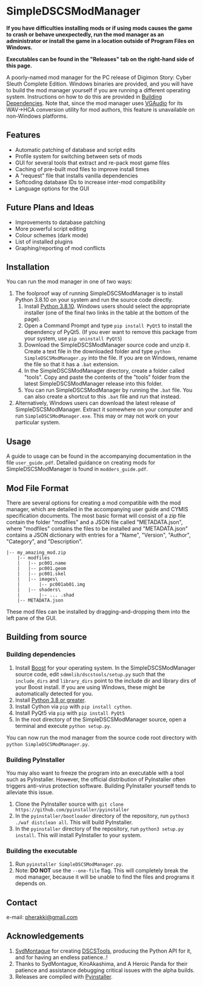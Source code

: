 # SimpleDSCSModManager
**If you have difficulties installing mods or if using mods causes the game to crash or behave unexpectedly, run the mod manager as an administrator or install the game in a location outside of Program Files on Windows.** 

**Executables can be found in the "Releases" tab on the right-hand side of this page.**

A poorly-named mod manager for the PC release of Digimon Story: Cyber Sleuth Complete Edition. Windows binaries are provided, and you will have to build the mod manager yourself if you are running a different operating system. Instructions on how to do this are provided in [Building Dependencies](#building_dependencies). Note that, since the mod manager uses [VGAudio](https://github.com/Thealexbarney/VGAudio) for its WAV->HCA conversion utility for mod authors, this feature is unavailable on non-Windows platforms.

## Features
- Automatic patching of database and script edits
- Profile system for switching between sets of mods
- GUI for several tools that extract and re-pack most game files
- Caching of pre-built mod files to improve install times
- A "request" file that installs vanilla dependencies
- Softcoding database IDs to increase inter-mod compatibility
- Language options for the GUI

## Future Plans and Ideas
- Improvements to database patching
- More powerful script editing
- Colour schemes (dark mode)
- List of installed plugins
- Graphing/reporting of mod conflicts

## Installation
You can run the mod manager in one of two ways:
1. The foolproof way of running SimpleDSCSModManager is to install Python 3.8.10 on your system and run the source code directly.
   1. Install [Python 3.8.10](https://www.python.org/downloads/release/python-3810/). Windows users should select the appropriate installer (one of the final two links in the table  at the bottom of the page).
   2. Open a Command Prompt and type `pip install PyQt5` to install the dependency of PyQt5. (If you ever want to remove this package from your system, use `pip uninstall PyQt5`)
   3. Download the SimpleDSCSModManager source code and unzip it. Create a text file in the downloaded folder and type `python SimpleDSCSModManager.py` into the file. If you are on Windows, rename the file so that it has a `.bat` extension.
   4. In the SimpleDSCSModManager directory, create a folder called "tools". Copy and paste the contents of the "tools" folder from the latest SimpleDSCSModManager release into this folder.
   5. You can run SimpleDSCSModManager by running the `.bat` file. You can also create a shortcut to this `.bat` file and run that instead.
2. Alternatively, Windows users can download the latest release of SimpleDSCSModManager. Extract it somewhere on your computer and run `SimpleDSCSModManager.exe`. This may or may not work on your particular system.

## Usage
A guide to usage can be found in the accompanying documentation in the file `user_guide.pdf`. Detailed guidance on creating mods for SimpleDSCSModManager is found in `modders_guide.pdf`.

## Mod File Format
There are several options for creating a mod compatible with the mod manager, which are detailed in the accompanying user guide and CYMIS specification documents. The most basic format will consist of a zip file contain the folder "modfiles" and a JSON file called "METADATA.json", where "modfiles" contains the files to be installed and "METADATA.json" contains a JSON dictionary with entries for a "Name", "Version", "Author", "Category", and "Description".
```
|-- my_amazing_mod.zip
    |-- modfiles
    |   |-- pc001.name
    |   |-- pc001.geom
    |   |-- pc001.skel
    |   |-- images\
    |       |-- pc001ab01.img
    |   |-- shaders\
    |       |-- ... .shad
    |-- METADATA.json
```
These mod files can be installed by dragging-and-dropping them into the left pane of the GUI.

## Building from source
### Building dependencies
1. Install [Boost](https://www.boost.org/) for your operating system. In the SimpleDSCSModManager source code, edit `sdmmlib/dscstools/setup.py` such that the `include_dirs` and `library_dirs` point to the include dir and library dirs of your Boost install. If you are using Windows, these might be automatically detected for you.
2. Install [Python 3.8 or greater](https://www.python.org/).
3. Install Cython via `pip` with `pip install cython`.
4. Install PyQt5 via `pip` with `pip install PyQt5`
5. In the root directory of the SimpleDSCSModManager source, open a terminal and execute `python setup.py`.

You can now run the mod manager from the source code root directory with `python SimpleDSCSModManager.py`.

### Building PyInstaller
You may also want to freeze the program into an executable with a tool such as PyInstaller. However, the official distribution of PyInstaller often triggers anti-virus protection software. Building PyInstaller yourself tends to alleviate this issue.
1. Clone the PyInstaller source with `git clone https://github.com/pyinstaller/pyinstaller`
2. In the `pyinstaller/bootloader` directory of the repository, run `python3 ./waf distclean all`. This will build PyInstaller.
3. In the `pyinstaller` directory of the repository, run `python3 setup.py install`. This will install PyInstaller to your system.
### Building the executable
1. Run `pyinstaller SimpleDSCSModManager.py`.
2. Note: **DO NOT** use the `--one-file` flag. This will completely break the mod manager, because it will be unable to find the files and programs it depends on.

## Contact
e-mail: pherakki@gmail.com

## Acknowledgements
1. [SydMontague](https://github.com/SydMontague) for creating [DSCSTools](https://github.com/SydMontague/DSCSTools), producing the Python API for it, and for having an endless patience..!
2. Thanks to SydMontague, KiroAkashima, and A Heroic Panda for their patience and assistance debugging critical issues with the alpha builds.
3. Releases are compiled with [Pyinstaller](https://www.pyinstaller.org/).
